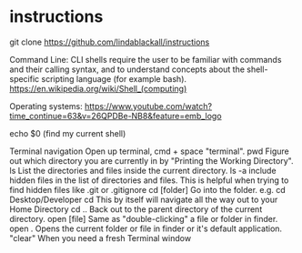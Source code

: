 # instructions

git clone https://github.com/lindablackall/instructions

Command Line: CLI shells require the user to be familiar with commands and their calling syntax, and to understand concepts about the shell-specific scripting language (for example bash). 
https://en.wikipedia.org/wiki/Shell_(computing)

Operating systems: https://www.youtube.com/watch?time_continue=63&v=26QPDBe-NB8&feature=emb_logo

echo $0 (find my current shell) 

Terminal navigation
Open up terminal, cmd + space "terminal".
pwd Figure out which directory you are currently in by "Printing the Working Directory".
ls List the directories and files inside the current directory.
ls -a include hidden files in the list of directories and files. This is helpful when trying to find hidden files like .git or .gitignore
cd [folder] Go into the folder. e.g. cd Desktop/Developer
cd This by itself will navigate all the way out to your Home Directory
cd .. Back out to the parent directory of the current directory.
open [file] Same as "double-clicking" a file or folder in finder.
open . Opens the current folder or file in finder or it's default application.
"clear" When you need a fresh Terminal window

